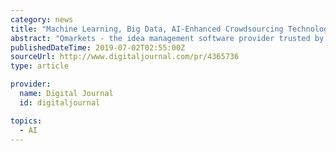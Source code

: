 ```yaml
---
category: news
title: "Machine Learning, Big Data, AI-Enhanced Crowdsourcing Technology and More Offered in Qmarkets' Cutting-Edge Product Release"
abstract: "Qmarkets - the idea management software provider trusted by leading brands such as Ford, Philip Morris International, and Lufthansa - has announced a product release which includes new features that will allow customers to dramatically improve the ..."
publishedDateTime: 2019-07-02T02:55:00Z
sourceUrl: http://www.digitaljournal.com/pr/4365736
type: article

provider:
  name: Digital Journal
  id: digitaljournal

topics:
  - AI
---
```

